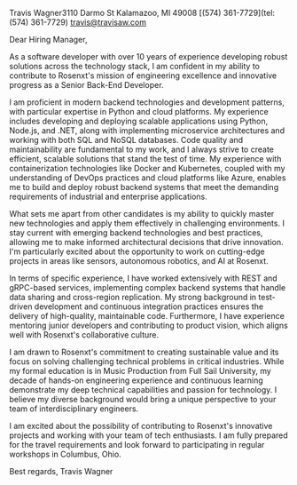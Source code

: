 Travis Wagner3110 Darmo St Kalamazoo, MI 49008 [(574) 361-7729](tel:(574) 361-7729) [travis@travisaw.com](mailto:travis@travisaw.com)

Dear Hiring Manager,

As a software developer with over 10 years of experience developing robust solutions across the technology stack, I am confident in my ability to contribute to Rosenxt's mission of engineering excellence and innovative progress as a Senior Back-End Developer.

I am proficient in modern backend technologies and development patterns, with particular expertise in Python and cloud platforms. My experience includes developing and deploying scalable applications using Python, Node.js, and .NET, along with implementing microservice architectures and working with both SQL and NoSQL databases. Code quality and maintainability are fundamental to my work, and I always strive to create efficient, scalable solutions that stand the test of time. My experience with containerization technologies like Docker and Kubernetes, coupled with my understanding of DevOps practices and cloud platforms like Azure, enables me to build and deploy robust backend systems that meet the demanding requirements of industrial and enterprise applications.

What sets me apart from other candidates is my ability to quickly master new technologies and apply them effectively in challenging environments. I stay current with emerging backend technologies and best practices, allowing me to make informed architectural decisions that drive innovation. I'm particularly excited about the opportunity to work on cutting-edge projects in areas like sensors, autonomous robotics, and AI at Rosenxt.

In terms of specific experience, I have worked extensively with REST and gRPC-based services, implementing complex backend systems that handle data sharing and cross-region replication. My strong background in test-driven development and continuous integration practices ensures the delivery of high-quality, maintainable code. Furthermore, I have experience mentoring junior developers and contributing to product vision, which aligns well with Rosenxt's collaborative culture.

I am drawn to Rosenxt's commitment to creating sustainable value and its focus on solving challenging technical problems in critical industries. While my formal education is in Music Production from Full Sail University, my decade of hands-on engineering experience and continuous learning demonstrate my deep technical capabilities and passion for technology. I believe my diverse background would bring a unique perspective to your team of interdisciplinary engineers.

I am excited about the possibility of contributing to Rosenxt's innovative projects and working with your team of tech enthusiasts. I am fully prepared for the travel requirements and look forward to participating in regular workshops in Columbus, Ohio.

Best regards, Travis Wagner
